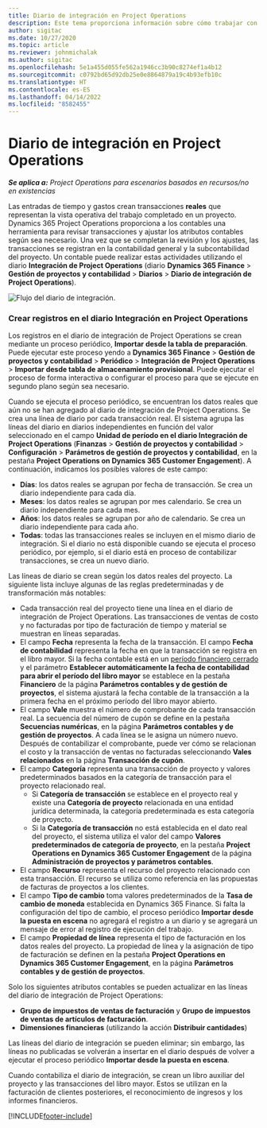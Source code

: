 ```yaml
---
title: Diario de integración en Project Operations
description: Este tema proporciona información sobre cómo trabajar con el diario de integración en Project Operations.
author: sigitac
ms.date: 10/27/2020
ms.topic: article
ms.reviewer: johnmichalak
ms.author: sigitac
ms.openlocfilehash: 5e1a455d055fe562a1946cc3b90c8274ef1a4b12
ms.sourcegitcommit: c0792bd65d92db25e0e8864879a19c4b93efb10c
ms.translationtype: HT
ms.contentlocale: es-ES
ms.lasthandoff: 04/14/2022
ms.locfileid: "8582455"
---
```

# <a name="integration-journal-in-project-operations"></a>Diario de integración en Project Operations

_**Se aplica a:** Project Operations para escenarios basados en recursos/no en existencias_

Las entradas de tiempo y gastos crean transacciones **reales** que representan la vista operativa del trabajo completado en un proyecto. Dynamics 365 Project Operations proporciona a los contables una herramienta para revisar transacciones y ajustar los atributos contables según sea necesario. Una vez que se completan la revisión y los ajustes, las transacciones se registran en la contabilidad general y la subcontabilidad del proyecto. Un contable puede realizar estas actividades utilizando el diario **Integración de Project Operations** (diario **Dynamics 365 Finance** > **Gestión de proyectos y contabilidad** > **Diarios** > **Diario de integración de Project Operations**).

![Flujo del diario de integración.](./media/IntegrationJournal.png)

### <a name="create-records-in-the-project-operations-integration-journal"></a>Crear registros en el diario Integración en Project Operations

Los registros en el diario de integración de Project Operations se crean mediante un proceso periódico, **Importar desde la tabla de preparación**. Puede ejecutar este proceso yendo a **Dynamics 365 Finance** > **Gestión de proyectos y contabilidad** > **Periódico** > **Integración de Project Operations** > **Importar desde tabla de almacenamiento provisional**. Puede ejecutar el proceso de forma interactiva o configurar el proceso para que se ejecute en segundo plano según sea necesario.

Cuando se ejecuta el proceso periódico, se encuentran los datos reales que aún no se han agregado al diario de integración de Project Operations. Se crea una línea de diario por cada transacción real.
El sistema agrupa las líneas del diario en diarios independientes en función del valor seleccionado en el campo **Unidad de período en el diario Integración de Project Operations** (**Finanzas** > **Gestión de proyectos y contabilidad** > **Configuración** > **Parámetros de gestión de proyectos y contabilidad**, en la pestaña **Project Operations on Dynamics 365 Customer Engagement**). A continuación, indicamos los posibles valores de este campo:

  - **Días**: los datos reales se agrupan por fecha de transacción. Se crea un diario independiente para cada día.
  - **Meses**: los datos reales se agrupan por mes calendario. Se crea un diario independiente para cada mes.
  - **Años**: los datos reales se agrupan por año de calendario. Se crea un diario independiente para cada año.
  - **Todas**: todas las transacciones reales se incluyen en el mismo diario de integración. Si el diario no está disponible cuando se ejecuta el proceso periódico, por ejemplo, si el diario está en proceso de contabilizar transacciones, se crea un nuevo diario.

Las líneas de diario se crean según los datos reales del proyecto. La siguiente lista incluye algunas de las reglas predeterminadas y de transformación más notables:

  - Cada transacción real del proyecto tiene una línea en el diario de integración de Project Operations. Las transacciones de ventas de costo y no facturadas por tipo de facturación de tiempo y material se muestran en líneas separadas.
  - El campo **Fecha** representa la fecha de la transacción. El campo **Fecha de contabilidad** representa la fecha en que la transacción se registra en el libro mayor. Si la fecha contable está en un [período financiero cerrado](/dynamics365/finance/general-ledger/close-general-ledger-at-period-end) y el parámetro **Establecer automáticamente la fecha de contabilidad para abrir el período del libro mayor** se establece en la pestaña **Financiero** de la página **Parámetros contables y de gestión de proyectos**, el sistema ajustará la fecha contable de la transacción a la primera fecha en el próximo período del libro mayor abierto.
  - El campo **Vale** muestra el número de comprobante de cada transacción real. La secuencia del número de cupón se define en la pestaña **Secuencias numéricas**, en la página **Parámetros contables y de gestión de proyectos**. A cada línea se le asigna un número nuevo. Después de contabilizar el comprobante, puede ver cómo se relacionan el costo y la transacción de ventas no facturadas seleccionando **Vales relacionados** en la página **Transacción de cupón**.
  - El campo **Categoría** representa una transacción de proyecto y valores predeterminados basados en la categoría de transacción para el proyecto relacionado real.
    - Si **Categoría de transacción** se establece en el proyecto real y existe una **Categoría de proyecto** relacionada en una entidad jurídica determinada, la categoría predeterminada es esta categoría de proyecto.
    - Si la **Categoría de transacción** no está establecida en el dato real del proyecto, el sistema utiliza el valor del campo **Valores predeterminados de categoría de proyecto**, en la pestaña **Project Operations en Dynamics 365 Customer Engagement** de la página **Administración de proyectos y parámetros contables**.
  - El campo **Recurso** representa el recurso del proyecto relacionado con esta transacción. El recurso se utiliza como referencia en las propuestas de facturas de proyectos a los clientes.
  - El campo **Tipo de cambio** toma valores predeterminados de la **Tasa de cambio de moneda** establecida en Dynamics 365 Finance. Si falta la configuración del tipo de cambio, el proceso periódico **Importar desde la puesta en escena** no agregará el registro a un diario y se agregará un mensaje de error al registro de ejecución del trabajo.
  - El campo **Propiedad de línea** representa el tipo de facturación en los datos reales del proyecto. La propiedad de línea y la asignación de tipo de facturación se definen en la pestaña **Project Operations en Dynamics 365 Customer Engagement**, en la página **Parámetros contables y de gestión de proyectos**.

Solo los siguientes atributos contables se pueden actualizar en las líneas del diario de integración de Project Operations:

- **Grupo de impuestos de ventas de facturación** y **Grupo de impuestos de ventas de artículos de facturación**.
- **Dimensiones financieras** (utilizando la acción **Distribuir cantidades**)

Las líneas del diario de integración se pueden eliminar; sin embargo, las líneas no publicadas se volverán a insertar en el diario después de volver a ejecutar el proceso periódico **Importar desde la puesta en escena**.

Cuando contabiliza el diario de integración, se crean un libro auxiliar del proyecto y las transacciones del libro mayor. Estos se utilizan en la facturación de clientes posteriores, el reconocimiento de ingresos y los informes financieros.


[!INCLUDE[footer-include](../includes/footer-banner.md)]
